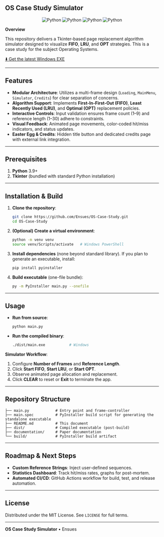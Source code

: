 ## OS Case Study Simulator

<p align="center">
   <img alt="Python" src="https://img.shields.io/badge/-Python-3670A0?style=for-the-badge&logo=python&logoColor=ffdd54"/>
   <img alt="Python" src="https://img.shields.io/badge/-tkinter-3670A0?style=for-the-badge&logo=python&logoColor=ffdd54"/>
   <img alt="Python" src="https://img.shields.io/badge/-random-3670A0?style=for-the-badge&logo=python&logoColor=ffdd54"/>
   <img alt="Python" src="https://img.shields.io/badge/-webbrowser-3670A0?style=for-the-badge&logo=python&logoColor=ffdd54"/>
</p>

**Overview**

This repository delivers a Tkinter-based page replacement algorithm simulator designed to visualize **FIFO**, **LRU**, and **OPT** strategies. This is a case study for the subject Operating Systems.

[⬇️ Get the latest Windows EXE](https://github.com/Ensues/OS-Case-Study/releases/download/v1.0.1/main.exe)

---

## Features

* **Modular Architecture**: Utilizes a multi-frame design (`Loading`, `MainMenu`, `Simulator`, `Credits`) for clear separation of concerns.
* **Algorithm Support**: Implements **First-In-First-Out (FIFO)**, **Least Recently Used (LRU)**, and **Optimal (OPT)** replacement policies.
* **Interactive Controls**: Input validation ensures frame count (1–9) and reference length (1–30) adhere to constraints.
* **Visual Feedback**: Animated page movements, color-coded hit/miss indicators, and status updates.
* **Easter Egg & Credits**: Hidden title button and dedicated credits page with external link integration.

---

## Prerequisites

1. **Python** 3.9+
2. **Tkinter** (bundled with standard Python installation)

---

## Installation & Build

1. **Clone the repository**:

   ```bash
   git clone https://github.com/Ensues/OS-Case-Study.git
   cd OS-Case-Study
   ```

2. **(Optional) Create a virtual environment**:

   ```bash
   python -m venv venv
   source venv/Scripts/activate   # Windows PowerShell
   ```

3. **Install dependencies** (none beyond standard library).
   If you plan to generate an executable, install:

   ```bash
   pip install pyinstaller
   ```

4. **Build executable** (one-file bundle):

   ```bash
   py -m PyInstaller main.py --onefile
   ```

---

## Usage

* **Run from source**:

  ```bash
  python main.py
  ```

* **Run the compiled binary**:

  ```bash
  ./dist/main.exe           # Windows
  ```

**Simulator Workflow**:

1. Configure **Number of Frames** and **Reference Length**.
2. Click **Start FIFO**, **Start LRU**, or **Start OPT**.
3. Observe animated page allocation and replacement.
4. Click **CLEAR** to reset or **Exit** to terminate the app.

---

## Repository Structure

```
├── main.py            # Entry point and frame-controller
├── main.spec          # PyInstaller build script for generating the standalone executable
├── README.md          # This document
├── dist/              # Compiled executable (post-build)
├── documentation/     # Paper documentation
└── build/             # PyInstaller build artifact
```

---

## Roadmap & Next Steps

* **Custom Reference Strings**: Inject user-defined sequences.
* **Statistics Dashboard**: Track hit/miss rates, graphs for post-mortem.
* **Automated CI/CD**: GitHub Actions workflow for build, test, and release automation.

---

## License

Distributed under the MIT License. See `LICENSE` for full terms.

---

**OS Case Study Simulator** • Ensues
